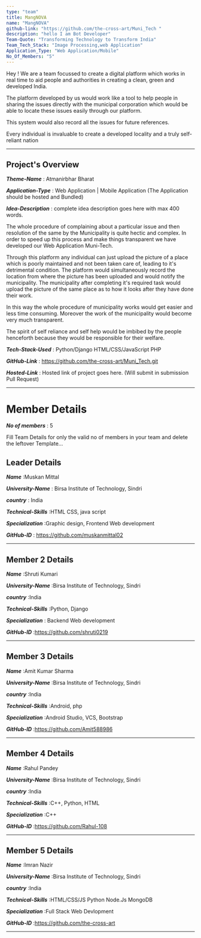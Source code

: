 ```yaml
---
type: "team"                                                        
title: MangNOVA
name: "MangNOVA"
github-link: "https://github.com/the-cross-art/Muni_Tech "
description: "hello I am Bot Developer"
Team-Quote: "Transforming Technology to Transform India"
Team_Tech_Stack: "Image Processing,web Application"
Application_Type: "Web Application/Mobile"
No_Of_Members: "5"
---
```


Hey ! We are a team focussed to create a digital platform which works in real time to aid people and authorities in creating a clean, green and developed India.

The platform developed by us would work like a tool to help people in sharing the issues directly with the municipal corporation which would be able to locate these issues easily through our platform.

This system would also record all the issues for future references.

Every individual is invaluable to create a developed locality and a truly self-reliant nation


---

## Project's Overview

_**Theme-Name**_ : Atmanirbhar Bharat

_**Application-Type**_ :   Web Application | Mobile Application (The Application should be hosted and Bundled)

_**Idea-Description**_ :    complete idea description goes here with max 400 words.

The whole procedure of complaining about a particular issue and then resolution of the same by the Municipality is quite hectic and complex. In order to speed up this process and make things transparent we have developed our Web Application Muni-Tech.

Through this platform any individual can just upload the picture of a place which is poorly maintained and not been taken care of, leading to it's detrimental condition.  The platform would simultaneously record the location from where the picture has been uploaded and would notify the municipality. The municipality after completing it's required task would upload the picture of the same place as to how it looks after they have done their work. 

In this way the whole procedure of municipality works would get easier and less time consuming. Moreover the work of the municipality would become very much transparent. 

The spirit of self reliance and self help would be imbibed by the people henceforth because they would be responsible for their welfare.

_**Tech-Stack-Used**_ :  Python/Django HTML/CSS/JavaScript PHP

_**GitHub-Link**_ :   https://github.com/the-cross-art/Muni_Tech.git 

_**Hosted-Link**_ :    Hosted link of project goes here. (Will submit in submission Pull Request)

---

# Member Details

_**No of members**_ : 5

Fill Team Details for only the valid no of members in your team and delete the leftover Template...

## Leader Details

_**Name**_ :Muskan Mittal

_**University-Name**_ : Birsa Institute of Technology, Sindri

_**country**_ : India
 
_**Technical-Skills**_ :HTML CSS, java script

_**Specialization**_ :Graphic design, Frontend Web development 

_**GitHub-ID**_ :  https://github.com/muskanmittal02

---

## Member 2 Details

_**Name**_ :Shruti Kumari

_**University-Name**_ :Birsa Institute of Technology, Sindri

_**country**_ :India
 
_**Technical-Skills**_ :Python, Django

_**Specialization**_ : Backend Web development 

_**GitHub-ID**_ :https://github.com/shruti0219   

---

## Member 3 Details

_**Name**_ :Amit Kumar Sharma

_**University-Name**_ :Birsa Institute of Technology, Sindri 

_**country**_ :India
 
_**Technical-Skills**_ :Android, php

_**Specialization**_ :Android Studio, VCS, Bootstrap

_**GitHub-ID**_ :https://github.com/Amit588986   

---

## Member 4 Details

_**Name**_ :Rahul Pandey

_**University-Name**_ :Birsa Institute of Technology, Sindri  

_**country**_ :India
 
_**Technical-Skills**_ :C++, Python, HTML

_**Specialization**_ :C++

_**GitHub-ID**_ :https://github.com/Rahul-108  

---

## Member 5 Details

_**Name**_ :Imran Nazir

_**University-Name**_ :Birsa Institute of Technology, Sindri 

_**country**_ :India
 
_**Technical-Skills**_ :HTML/CSS/JS Python Node.Js MongoDB

_**Specialization**_ :Full Stack Web Devlopment

_**GitHub-ID**_ :https://github.com/the-cross-art  

---

